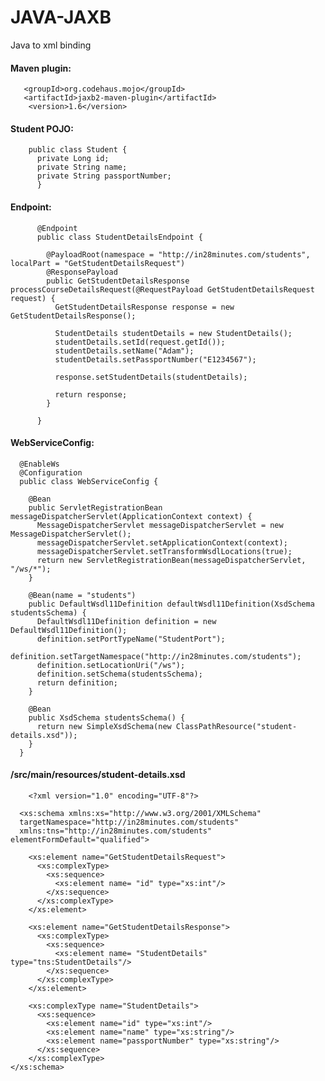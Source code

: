 # JAVA-JAXB

Java to xml binding


#### Maven plugin:

       <groupId>org.codehaus.mojo</groupId>
       <artifactId>jaxb2-maven-plugin</artifactId>
        <version>1.6</version>
                  
#### Student POJO:

        public class Student {
          private Long id;
          private String name;
          private String passportNumber;
          }
          
#### Endpoint:



          @Endpoint
          public class StudentDetailsEndpoint {

            @PayloadRoot(namespace = "http://in28minutes.com/students", localPart = "GetStudentDetailsRequest")
            @ResponsePayload
            public GetStudentDetailsResponse processCourseDetailsRequest(@RequestPayload GetStudentDetailsRequest request) {
              GetStudentDetailsResponse response = new GetStudentDetailsResponse();

              StudentDetails studentDetails = new StudentDetails();
              studentDetails.setId(request.getId());
              studentDetails.setName("Adam");
              studentDetails.setPassportNumber("E1234567");

              response.setStudentDetails(studentDetails);

              return response;
            }

          }
          
#### WebServiceConfig:

      @EnableWs
      @Configuration
      public class WebServiceConfig {

        @Bean
        public ServletRegistrationBean messageDispatcherServlet(ApplicationContext context) {
          MessageDispatcherServlet messageDispatcherServlet = new MessageDispatcherServlet();
          messageDispatcherServlet.setApplicationContext(context);
          messageDispatcherServlet.setTransformWsdlLocations(true);
          return new ServletRegistrationBean(messageDispatcherServlet, "/ws/*");
        }

        @Bean(name = "students")
        public DefaultWsdl11Definition defaultWsdl11Definition(XsdSchema studentsSchema) {
          DefaultWsdl11Definition definition = new DefaultWsdl11Definition();
          definition.setPortTypeName("StudentPort");
          definition.setTargetNamespace("http://in28minutes.com/students");
          definition.setLocationUri("/ws");
          definition.setSchema(studentsSchema);
          return definition;
        }

        @Bean
        public XsdSchema studentsSchema() {
          return new SimpleXsdSchema(new ClassPathResource("student-details.xsd"));
        }
      }
  
  
#### /src/main/resources/student-details.xsd


        <?xml version="1.0" encoding="UTF-8"?>

      <xs:schema xmlns:xs="http://www.w3.org/2001/XMLSchema" 
      targetNamespace="http://in28minutes.com/students" 
      xmlns:tns="http://in28minutes.com/students" elementFormDefault="qualified">

        <xs:element name="GetStudentDetailsRequest">
          <xs:complexType>
            <xs:sequence>
              <xs:element name= "id" type="xs:int"/>
            </xs:sequence>	
          </xs:complexType>
        </xs:element>

        <xs:element name="GetStudentDetailsResponse">
          <xs:complexType>
            <xs:sequence>
              <xs:element name= "StudentDetails" type="tns:StudentDetails"/>
            </xs:sequence>	
          </xs:complexType>
        </xs:element>

        <xs:complexType name="StudentDetails">
          <xs:sequence>
            <xs:element name="id" type="xs:int"/>
            <xs:element name="name" type="xs:string"/>
            <xs:element name="passportNumber" type="xs:string"/>
          </xs:sequence>
        </xs:complexType>
    </xs:schema>
	
  
  
